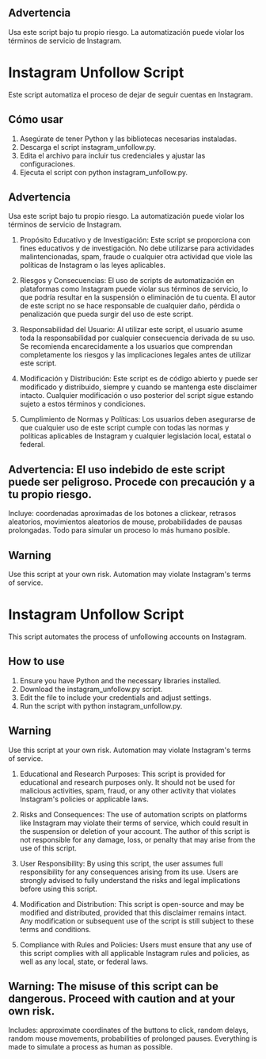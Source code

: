 ## Advertencia

Usa este script bajo tu propio riesgo. La automatización puede violar los términos de servicio de Instagram.

# Instagram Unfollow Script

Este script automatiza el proceso de dejar de seguir cuentas en Instagram.

## Cómo usar

1. Asegúrate de tener Python y las bibliotecas necesarias instaladas.
2. Descarga el script instagram_unfollow.py.
3. Edita el archivo para incluir tus credenciales y ajustar las configuraciones.
4. Ejecuta el script con python instagram_unfollow.py.

## Advertencia

Usa este script bajo tu propio riesgo. La automatización puede violar los términos de servicio de Instagram.

1. Propósito Educativo y de Investigación: Este script se proporciona con fines educativos y de investigación. No debe utilizarse para actividades malintencionadas, spam, fraude o cualquier otra actividad que viole las políticas de Instagram o las leyes aplicables.

2. Riesgos y Consecuencias: El uso de scripts de automatización en plataformas como Instagram puede violar sus términos de servicio, lo que podría resultar en la suspensión o eliminación de tu cuenta. El autor de este script no se hace responsable de cualquier daño, pérdida o penalización que pueda surgir del uso de este script.

3. Responsabilidad del Usuario: Al utilizar este script, el usuario asume toda la responsabilidad por cualquier consecuencia derivada de su uso. Se recomienda encarecidamente a los usuarios que comprendan completamente los riesgos y las implicaciones legales antes de utilizar este script.

4. Modificación y Distribución: Este script es de código abierto y puede ser modificado y distribuido, siempre y cuando se mantenga este disclaimer intacto. Cualquier modificación o uso posterior del script sigue estando sujeto a estos términos y condiciones.

5. Cumplimiento de Normas y Políticas: Los usuarios deben asegurarse de que cualquier uso de este script cumple con todas las normas y políticas aplicables de Instagram y cualquier legislación local, estatal o federal.

## Advertencia: El uso indebido de este script puede ser peligroso. Procede con precaución y a tu propio riesgo.

Incluye: coordenadas aproximadas de los botones a clickear, retrasos aleatorios, movimientos aleatorios de mouse, probabilidades de pausas prolongadas. Todo para simular un proceso lo más humano posible.

## Warning

Use this script at your own risk. Automation may violate Instagram's terms of service.

# Instagram Unfollow Script

This script automates the process of unfollowing accounts on Instagram.

## How to use

1. Ensure you have Python and the necessary libraries installed.
2. Download the instagram_unfollow.py script.
3. Edit the file to include your credentials and adjust settings.
4. Run the script with python instagram_unfollow.py.

## Warning

Use this script at your own risk. Automation may violate Instagram's terms of service.

1. Educational and Research Purposes: This script is provided for educational and research purposes only. It should not be used for malicious activities, spam, fraud, or any other activity that violates Instagram's policies or applicable laws.

2. Risks and Consequences: The use of automation scripts on platforms like Instagram may violate their terms of service, which could result in the suspension or deletion of your account. The author of this script is not responsible for any damage, loss, or penalty that may arise from the use of this script.

3. User Responsibility: By using this script, the user assumes full responsibility for any consequences arising from its use. Users are strongly advised to fully understand the risks and legal implications before using this script.

4. Modification and Distribution: This script is open-source and may be modified and distributed, provided that this disclaimer remains intact. Any modification or subsequent use of the script is still subject to these terms and conditions.

5. Compliance with Rules and Policies: Users must ensure that any use of this script complies with all applicable Instagram rules and policies, as well as any local, state, or federal laws.

## Warning: The misuse of this script can be dangerous. Proceed with caution and at your own risk.

Includes: approximate coordinates of the buttons to click, random delays, random mouse movements, probabilities of prolonged pauses. Everything is made to simulate a process as human as possible.
